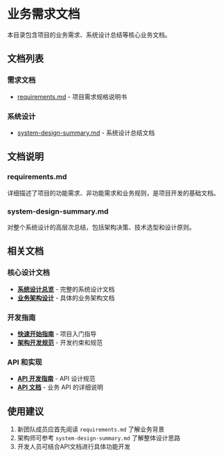 # 业务需求文档

本目录包含项目的业务需求、系统设计总结等核心业务文档。

## 文档列表

### 需求文档
- [requirements.md](./requirements.md) - 项目需求规格说明书

### 系统设计
- [system-design-summary.md](./system-design-summary.md) - 系统设计总结文档

## 文档说明

### requirements.md
详细描述了项目的功能需求、非功能需求和业务规则，是项目开发的基础文档。

### system-design-summary.md  
对整个系统设计的高层次总结，包括架构决策、技术选型和设计原则。

## 相关文档

### 核心设计文档
- **[系统设计总览](../architecture/system-design.md)** - 完整的系统设计文档
- **[业务架构设计](../architecture/business/)** - 具体的业务架构文档

### 开发指南
- **[快速开始指南](../development/getting-started.md)** - 项目入门指导
- **[架构开发规范](../development/architecture.md)** - 开发约束和规范

### API 和实现
- **[API 开发指南](../development/api-guide.md)** - API 设计规范
- **[API 文档](../api/)** - 业务 API 的详细说明

## 使用建议

1. 新团队成员应首先阅读 `requirements.md` 了解业务背景
2. 架构师可参考 `system-design-summary.md` 了解整体设计思路
3. 开发人员可结合API文档进行具体功能开发 